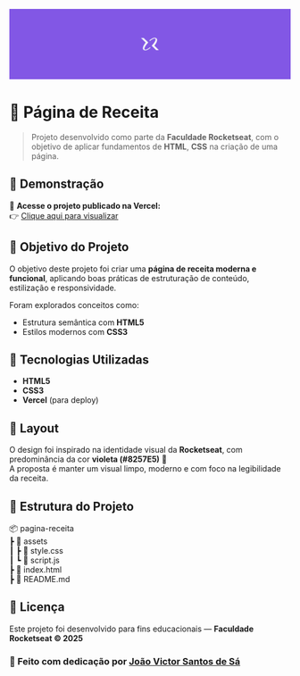 <p align="center">
  <img src=./assets/Banner-Rocketseat.png" alt="Página de Receita Banner" width="960">
</p>

# 🍳 Página de Receita  

> Projeto desenvolvido como parte da **Faculdade Rocketseat**, com o objetivo de aplicar fundamentos de **HTML**, **CSS** na criação de uma página.

## 🚀 Demonstração  

🔗 **Acesse o projeto publicado na Vercel:**  
👉 [Clique aqui para visualizar](https://recipe-page-zeta-vert.vercel.app/)


## 🎯 Objetivo do Projeto  

O objetivo deste projeto foi criar uma **página de receita moderna e funcional**, aplicando boas práticas de estruturação de conteúdo, estilização e responsividade.  

Foram explorados conceitos como:  
- Estrutura semântica com **HTML5**  
- Estilos modernos com **CSS3**


## 🧠 Tecnologias Utilizadas  

- **HTML5**  
- **CSS3**  
- **Vercel** (para deploy)  


## 🎨 Layout  

O design foi inspirado na identidade visual da **Rocketseat**, com predominância da cor **violeta (#8257E5)** 💜  
A proposta é manter um visual limpo, moderno e com foco na legibilidade da receita.


## 📁 Estrutura do Projeto 
📦 pagina-receita <br>
┣ 📂 assets <br>
┃ ┣ 📜 style.css <br>
┃ ┗ 📜 script.js <br>
┣ 📜 index.html <br>
┣ 📜 README.md <br>

## 🧾 Licença  

Este projeto foi desenvolvido para fins educacionais — **Faculdade Rocketseat © 2025**


### 💜 Feito com dedicação por [João Victor Santos de Sá](https://www.linkedin.com/in/joao-victor-sa/)
